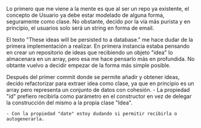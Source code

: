 Lo primero que me viene a la mente es que al ser un repo ya existente, el concepto de Usuario ya debe estar modelado 
de alguna forma, seguramente como clase. No obstante, decido por la vía más purista y en principio, el usuarios
solo será un string en forma de email.

El texto "These ideas will be persisted to a database." me hace dudar de la primera implementación a realizar. En 
primera instancia estaba pensando en crear un repositorio de ideas que recibiendo un objeto "idea" lo almacenara
en un array, pero esa me hace pensarlo más en profundida. No obtante vuelvo a decidir empezar de la forma más simple
posible.


Después del primer commit donde se permite añadir y obtener ideas, decido refactorizar para extraer idea como clase,
ya que en principio es un array pero representa un conjunto de datos con cohesión.
    - La propiedad "id" prefiero recibirla como parámetro en el constructor en vez de delegar la construcción del mismo
    a la propia clase "Idea".
    
    - Con la propiedad "date" estoy dudando si permitir recibirla o autogenerarla. 
